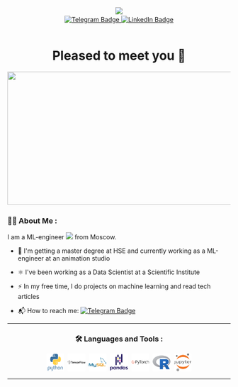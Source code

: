 <div id="header" align="center">
  <img src="https://media.giphy.com/media/sYCyH0zIDbh4iT7Vyb/giphy.gif" width="200"/>
</div>
<div id="badges" align="center">
  <a href="https://t.me/abcdedabcer">
    <img src="https://img.shields.io/badge/Telegram-blue?style=for-the-badge&logo=telegram&color=white" alt="Telegram Badge"/>
  </a>
  <a href="https://www.linkedin.com/in/ivan-malyutin-0b1a26262/">
    <img src="https://img.shields.io/badge/LinkedIn-blue?style=for-the-badge&logo=linkedin&logoColor=white" alt="LinkedIn Badge"/>
  </a>
</div>
<div id="badges" align="center">
<img src="https://komarev.com/ghpvc/?username=privet1mir&style=flat-square&color=blue" alt=""/>
<h1>
    Pleased to meet you 🤟
</h1>

<div align="center">
  <img src="https://media.giphy.com/media/mWK6qsWFY6w5xMKG5D/giphy.gif" width="600" height="300"/>
</div>

<div align="left">

### :ok_man: About Me :
I am a ML-engineer <img src="https://media.giphy.com/media/vs5y14mkgmZOVukgmE/giphy.gif" width="15"> from Moscow.
- :open_book: I'm getting a master degree at HSE and currently working as a ML-engineer at an animation studio

- :atom_symbol: I've been working as a Data Scientist at a Scientific Institute
  
- :zap: In my free time, I do projects on machine learning and read tech articles

- :mailbox_with_mail: How to reach me: [![Telegram Badge](https://img.shields.io/badge/Telegram-white?style=flat&logo=Telegram&logoColor=blue)](https://t.me/abcdedabcer)
</div>

---

### :hammer_and_wrench: Languages and Tools :
<div>
  <img src="https://github.com/devicons/devicon/blob/master/icons/python/python-original-wordmark.svg" title="Python" alt="Python" width="40" height="40"/>&nbsp;
  <img src="https://github.com/devicons/devicon/blob/master/icons/tensorflow/tensorflow-line-wordmark.svg" title="Tensorflow" alt="Tensorflow" width="40" height="40"/>&nbsp;
  <img src="https://github.com/devicons/devicon/blob/master/icons/mysql/mysql-original-wordmark.svg" title="Mysql" alt="Mysql" width="40" height="40"/>&nbsp;
  <img src="https://github.com/devicons/devicon/blob/master/icons/pandas/pandas-original-wordmark.svg" title="Pandas" alt="Pandas" width="40" height="40"/>&nbsp;
  <img src="https://github.com/devicons/devicon/blob/master/icons/pytorch/pytorch-original-wordmark.svg" title="PyTorch" alt="PyTorch" width="40" height="40"/>&nbsp;
  <img src="https://github.com/devicons/devicon/blob/master/icons/r/r-original.svg" title="R" alt="R " width="40" height="40"/>&nbsp;
  <img src="https://github.com/devicons/devicon/blob/master/icons/jupyter/jupyter-original-wordmark.svg" title="Jupyter" **alt="Jupyter" width="40" height="40"/>
</div>

---


